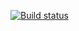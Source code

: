 [![Build status](https://ci.appveyor.com/api/projects/status/v9kd7kxjhwh6tp7s?svg=true)](https://ci.appveyor.com/project/nickolichev/api-ci-rest)
